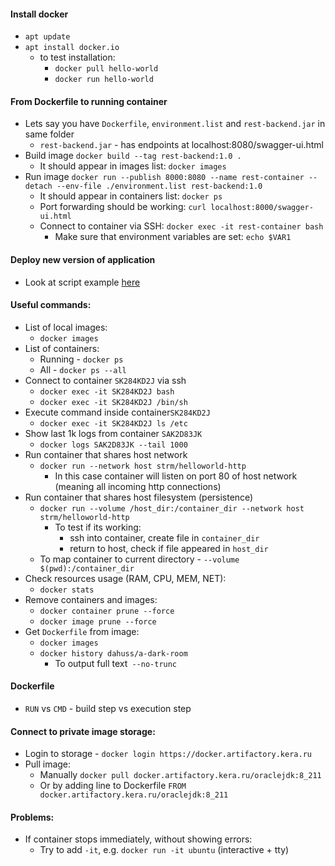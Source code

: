 #### Install docker
* `apt update`
* `apt install docker.io`
    * to test installation:
        * `docker pull hello-world`
        * `docker run hello-world`
        
#### From Dockerfile to running container
* Lets say you have `Dockerfile`, `environment.list` and `rest-backend.jar` in same folder
    * `rest-backend.jar` - has endpoints at localhost:8080/swagger-ui.html
* Build image `docker build --tag rest-backend:1.0 .`
    * It should appear in images list: `docker images`
* Run image `docker run --publish 8000:8080 --name rest-container --detach --env-file ./environment.list rest-backend:1.0`
    * It should appear in containers list: `docker ps`
    * Port forwarding should be working: `curl localhost:8000/swagger-ui.html`
    * Connect to container via SSH: `docker exec -it rest-container bash`
        * Make sure that environment variables are set: `echo $VAR1`
        
#### Deploy new version of application
* Look at script example [here](java-rest-backend/extras/update-backend.sh)
    
#### Useful commands:
* List of local images:
    * `docker images`
* List of containers:
    * Running - `docker ps`
    * All - `docker ps --all`
* Connect to container `SK284KD2J` via ssh
    * `docker exec -it SK284KD2J bash`
    * `docker exec -it SK284KD2J /bin/sh`
* Execute command inside container`SK284KD2J`
    * `docker exec -it SK284KD2J ls /etc`
* Show last 1k logs from container `SAK2D83JK`
    * `docker logs SAK2D83JK --tail 1000`
* Run container that shares host network
    * `docker run --network host strm/helloworld-http`
        * In this case container will listen on port 80 of host network (meaning all incoming http connections)
* Run container that shares host filesystem (persistence)
    * `docker run --volume /host_dir:/container_dir --network host strm/helloworld-http`
        * To test if its working:
            * ssh into container, create file in `container_dir`
            * return to host, check if file appeared in `host_dir`
    * To map container to current directory - `--volume $(pwd):/container_dir`
* Check resources usage (RAM, CPU, MEM, NET):
    * `docker stats`
* Remove containers and images:
    * `docker container prune --force`
    * `docker image prune --force`
* Get `Dockerfile` from image:
    * `docker images`
    * `docker history dahuss/a-dark-room`
        * To output full text` --no-trunc`
        
#### Dockerfile
* `RUN` vs `CMD` - build step vs execution step

#### Connect to private image storage:
* Login to storage - `docker login https://docker.artifactory.kera.ru`
* Pull image:
    * Manually `docker pull docker.artifactory.kera.ru/oraclejdk:8_211`
    * Or by adding line to Dockerfile `FROM docker.artifactory.kera.ru/oraclejdk:8_211`

#### Problems:
* If container stops immediately, without showing errors:
    * Try to add `-it`, e.g. `docker run -it ubuntu` (interactive + tty)
